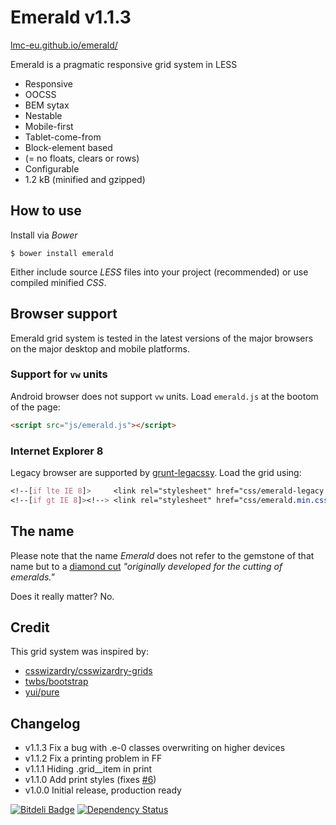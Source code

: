 # Emerald v1.1.3

[lmc-eu.github.io/emerald/](http://lmc-eu.github.io/emerald/)

Emerald is a pragmatic responsive grid system in LESS 

* Responsive
* OOCSS
* BEM sytax
* Nestable
* Mobile-first
* Tablet-come-from
* Block-element based
* (= no floats, clears or rows)
* Configurable
* 1.2 kB (minified and gzipped)

## How to use
Install via *Bower*

`$ bower install emerald`

Either include source *LESS* files into your project (recommended) or use compiled minified *CSS*.

## Browser support

Emerald grid system is tested in the latest versions of the major browsers on the major desktop and mobile platforms.

### Support for `vw` units
Android browser does not support `vw` units. Load `emerald.js` at the
bootom of the page:

```html
<script src="js/emerald.js"></script>
```

### Internet Explorer 8
Legacy browser are supported by [grunt-legacssy](https://github.com/robinpokorny/grunt-legacssy). Load the grid using:

```css
<!--[if lte IE 8]>     <link rel="stylesheet" href="css/emerald-legacy.min.css"> <![endif]-->
<!--[if gt IE 8]><!--> <link rel="stylesheet" href="css/emerald.min.css"> <!--<![endif]-->
```

## The name
Please note that the name *Emerald* does not refer to the gemstone of that name but to a [diamond cut](http://www.lumeradiamonds.com/diamond-education/emerald-cut-diamond) *"originally developed for the cutting of emeralds."*

Does it really matter? No.

## Credit

This grid system was inspired by:

* [csswizardry/csswizardry-grids](http://github.com/csswizardry/csswizardry-grids)
* [twbs/bootstrap](http://github.com/twbs/bootstrap)
* [yui/pure](http://github.com/yui/pure)

## Changelog
* v1.1.3    Fix a bug with .e-0 classes overwriting on higher devices
* v1.1.2    Fix a printing problem in FF
* v1.1.1    Hiding .grid__item in print
* v1.1.0    Add print styles (fixes [#6](https://github.com/lmc-eu/emerald/issues/6))
* v1.0.0    Initial release, production ready

[![Bitdeli Badge](https://d2weczhvl823v0.cloudfront.net/lmc-eu/emerald/trend.png)](https://bitdeli.com/free "Bitdeli Badge") [![Dependency Status](https://gemnasium.com/lmc-eu/emerald.png)](https://gemnasium.com/lmc-eu/emerald)

